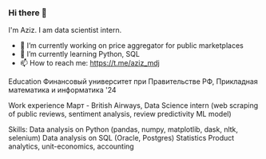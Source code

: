 ### Hi there 👋

I'm Aziz. I am data scientist intern. 
- 🔭 I’m currently working on price aggregator for public marketplaces
- 🌱 I’m currently learning Python, SQL
- 📫 How to reach me: https://t.me/aziz_mdj

Education
Финансовый университет при Правительстве РФ, Прикладная математика и информатика '24

Work experience
Март - British Airways, Data Science intern (web scraping of public reviews, sentiment analysis, review predictivity ML model)

Skills:
Data analysis on Python (pandas, numpy, matplotlib, dask, nltk, selenium)
Data analysis on SQL (Oracle, Postgres)
Statistics
Product analytics, unit-economics, accounting

<!--
**azizMamadjon0v/azizMamadjon0v** is a ✨ _special_ ✨ repository because its `README.md` (this file) appears on your GitHub profile.

Here are some ideas to get you started:

-->
